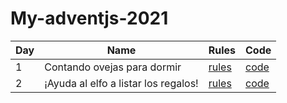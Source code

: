 # My-adventjs-2021

| Day | Name                                 | Rules                                       | Code                       |
| --- | ------------------------------------ | ------------------------------------------- | -------------------------- |
| 1   | Contando ovejas para dormir          | [rules](https://adventjs.dev/challenges/01) | [code](./src/day1/day1.js) |
| 2   | ¡Ayuda al elfo a listar los regalos! | [rules](https://adventjs.dev/challenges/02) | [code](./src/day2/day2.js) |
